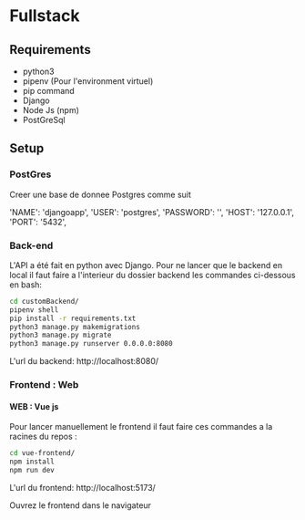 # Fullstack

## Requirements

- python3
- pipenv (Pour l'environment virtuel)
- pip command
- Django
- Node Js (npm)
- PostGreSql

## Setup

### PostGres

Creer une base de donnee Postgres comme suit

'NAME': 'djangoapp', 
'USER': 'postgres',
'PASSWORD': '',
'HOST': '127.0.0.1', 
'PORT': '5432',

### Back-end


L'API a été fait en python avec Django. 
Pour ne lancer que le backend en local il faut faire a l'interieur du dossier backend les commandes ci-dessous en bash:
```bash
cd customBackend/
pipenv shell
pip install -r requirements.txt
python3 manage.py makemigrations
python3 manage.py migrate
python3 manage.py runserver 0.0.0.0:8080
```
L'url du backend: http://localhost:8080/

### Frontend : Web

#### WEB : Vue js

Pour lancer manuellement le frontend il faut faire ces commandes a la racines du repos :

```bash
cd vue-frontend/
npm install
npm run dev
```

L'url du frontend: http://localhost:5173/

Ouvrez le frontend dans le navigateur
